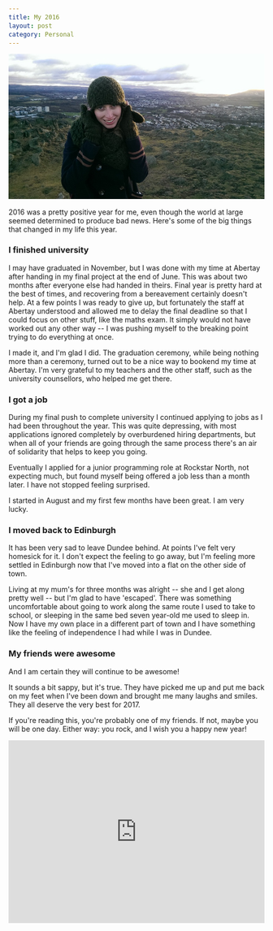 ```yaml
---
title: My 2016
layout: post
category: Personal
---
```


![](/images/arthurs-seat-new-years-day.jpg)

2016 was a pretty positive year for me, even though the world at large seemed determined to produce bad news. Here's some of the big things that changed in my life this year.

### I finished university

I may have graduated in November, but I was done with my time at Abertay after handing in my final project at the end of June. This was about two months after everyone else had handed in theirs. Final year is pretty hard at the best of times, and recovering from a bereavement certainly doesn't help. At a few points I was ready to give up, but fortunately the staff at Abertay understood and allowed me to delay the final deadline so that I could focus on other stuff, like the maths exam. It simply would not have worked out any other way -- I was pushing myself to the breaking point trying to do everything at once.

I made it, and I'm glad I did. The graduation ceremony, while being nothing more than a ceremony, turned out to be a nice way to bookend my time at Abertay. I'm very grateful to my teachers and the other staff, such as the university counsellors, who helped me get there.  

### I got a job

During my final push to complete university I continued applying to jobs as I had been throughout the year. This was quite depressing, with most applications ignored completely by overburdened hiring departments, but when all of your friends are going through the same process there's an air of solidarity that helps to keep you going.

Eventually I applied for a junior programming role at Rockstar North, not expecting much, but found myself being offered a job less than a month later. I have not stopped feeling surprised.

I started in August and my first few months have been great. I am very lucky.

### I moved back to Edinburgh

It has been very sad to leave Dundee behind. At points I've felt very homesick for it. I don't expect the feeling to go away, but I'm feeling more settled in Edinburgh now that I've moved into a flat on the other side of town.

Living at my mum's for three months was alright -- she and I get along pretty well -- but I'm glad to have 'escaped'. There was something uncomfortable about going to work along the same route I used to take to school, or sleeping in the same bed seven year-old me used to sleep in. Now I have my own place in a different part of town and I have something like the feeling of independence I had while I was in Dundee.

### My friends were awesome

And I am certain they will continue to be awesome!

It sounds a bit sappy, but it's true. They have picked me up and put me back on my feet when I've been down and brought me many laughs and smiles. They all deserve the very best for 2017.

If you're reading this, you're probably one of my friends. If not, maybe you will be one day. Either way: you rock, and I wish you a happy new year!

<iframe width="100%" height="360" src="https://www.youtube.com/embed/tRcPA7Fzebw" frameborder="0" allowfullscreen></iframe>
